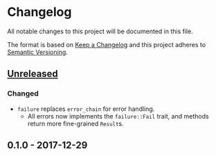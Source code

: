# Changelog

All notable changes to this project will be documented in this file.

The format is based on [Keep a Changelog](http://keepachangelog.com/en/1.0.0/)
and this project adheres to [Semantic Versioning](http://semver.org/spec/v2.0.0.html).

## [Unreleased]

### Changed

- `failure` replaces `error_chain` for error handling.
  - All errors now implements the `failure::Fail` trait, and methods return more fine-grained `Result`s.

## 0.1.0 - 2017-12-29

[Unreleased]: https://github.com/Mange/mpris-rs/compare/v0.1.0...HEAD
